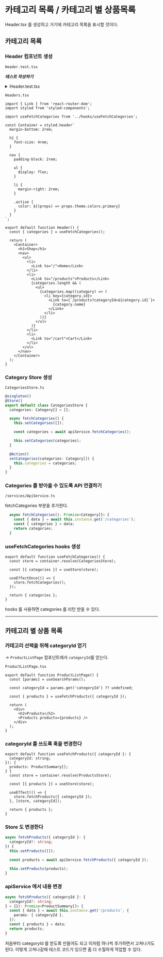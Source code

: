 # 카테고리 목록 / 카테고리 별 상품목록

Header.tsx 를 생성하고 거기에 카테고리 목록을 표시할 것이다.

## 카테고리 목록

### Header 컴포넌트 생성

`Header.test.tsx`

___테스트 작성하기___

<details>
<summary>Header.test.tsx</summary>

```tsx
import { screen } from '@testing-library/react';

import { render } from '../test-helpers';

import Header from './Header';

// mocking
// jest.mock('../hooks/useFetchCategories', () => () => ({
//   categories: [],
// }));

test('Header', () => {
  // msw
  render(<Header />);

  screen.getByText(/Shop/);
  screen.getByRole('link', { name: 'Home' });
});
```

처음에는 mock 데이터로 테스트 작성 후 변경

</details>

`Headers.tsx`

```tsx
import { Link } from 'react-router-dom';
import styled from 'styled-components';

import useFetchCategories from '../hooks/useFetchCategories';

const Container = styled.header`
  margin-bottom: 2rem;

  h1 {
    font-size: 4rem;
  }

  nav {
    padding-block: 2rem;

    ul {
      display: flex;
    }

    li {
      margin-right: 2rem;
    }

    .active {
      color: ${(props) => props.theme.colors.primary}
    }
  }
`;

export default function Header() {
  const { categories } = useFetchCategories();

  return (
    <Container>
      <h1>Shop</h1>
      <nav>
        <ul>
          <li>
            <Link to="/">Home</Link>
          </li>
          <li>
            <Link to="/products">Products</Link>
            {categories.length && (
              <ul>
                {categories.map((category) => (
                  <li key={category.id}>
                    <Link to={`/products?categoryId=${category.id}`}>
                      {category.name}
                    </Link>
                  </li>
                ))}
              </ul>
            )}
          </li>
          <li>
            <Link to="/cart">Cart</Link>
          </li>
        </ul>
      </nav>
    </Container>
  );
}
```

### Category Store 생성

`CategoriesStore.ts`

```ts
@singleton()
@Store()
export default class CategoriesStore {
  categories: Category[] = [];

  async fetchCategories() {
    this.setCategories([]);

    const categories = await apiService.fetchCategories();

    this.setCategories(categories);
  }

  @Action()
  setCategories(categories: Category[]) {
    this.categories = categories;
  }
}
```

### Categories 를 받아올 수 있도록 API 연결하기

`/services/ApiService.ts`

fetchCategories 부분을 추가한다.

```ts
  async fetchCategories(): Promise<Category[]> {
    const { data } = await this.instance.get('/categories');
    const { categories } = data;
    return categories;
  }
```

### useFetchCategories hooks 생성

```tsx
export default function useFetchCategories() {
  const store = container.resolve(CategoriesStore);

  const [{ categories }] = useStore(store);

  useEffectOnce(() => {
    store.fetchCategories();
  });

  return { categories };
}
```

hooks 를 사용하면 categories 를 리턴 받을 수 있다.

---

## 카테고리 별 상품 목록

### 카테고리 선택을 위해 categoryId 얻기

-> `ProductListPage` 컴포넌트에서 `categoryId`를 얻는다.

`ProductListPage.tsx`

```tsx
export default function ProductListPage() {
  const [params] = useSearchParams();

  const categoryId = params.get('categoryId') ?? undefined;

  const { products } = useFetchProducts({ categoryId });

  return (
    <div>
      <h2>Products</h2>
      <Products products={products} />
    </div>
  );
}
```

### categoryId 를 쓰도록 훅을 변경한다

```tsx
export default function useFetchProducts({ categoryId }: {
  categoryId: string;
}): {
  products: ProductSummary[];
} {
  const store = container.resolve(ProductsStore);

  const [{ products }] = useStore(store);

  useEffect(() => {
    store.fetchProducts({ categoryId });
  }, [store, categoryId]);

  return { products };
}
```

### Store 도 변경한다

```ts
async fetchProducts({ categoryId }: {
  categoryId?: string;
}) {
  this.setProducts([]);

  const products = await apiService.fetchProducts({ categoryId });

  this.setProducts(products);
}
```

### apiService 에서 내용 변경

```ts
async fetchProducts({ categoryId }: {
  categoryId?: string;
} = {}): Promise<ProductSummary[]> {
  const { data } = await this.instance.get('/products', {
    params: { categoryId },
  });
  const { products } = data;
  return products;
}
```

처음부터 categoryId 를 받도록 만들어도 되고 이처럼 하나씩 추가하면서 고쳐나가도 된다.
이렇게 고쳐나갈때 테스트 코드가 있으면 좀 더 수월하게 작업할 수 있다.
